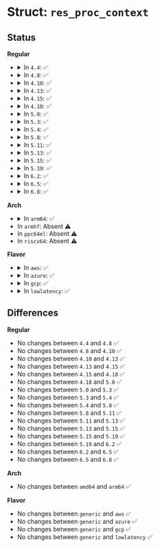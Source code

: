 # Struct: <code>res_proc_context</code>

## Status
<b>Regular</b>
<ul>
<li>
<details>
<summary>In <code>4.4</code>: ✅</summary>

```c
struct res_proc_context {
    struct list_head *list;
    int (*preproc)(struct acpi_resource *, void *);
    void *preproc_data;
    int count;
    int error;
};
```
</details>
</li>
<li>
<details>
<summary>In <code>4.8</code>: ✅</summary>

```c
struct res_proc_context {
    struct list_head *list;
    int (*preproc)(struct acpi_resource *, void *);
    void *preproc_data;
    int count;
    int error;
};
```
</details>
</li>
<li>
<details>
<summary>In <code>4.10</code>: ✅</summary>

```c
struct res_proc_context {
    struct list_head *list;
    int (*preproc)(struct acpi_resource *, void *);
    void *preproc_data;
    int count;
    int error;
};
```
</details>
</li>
<li>
<details>
<summary>In <code>4.13</code>: ✅</summary>

```c
struct res_proc_context {
    struct list_head *list;
    int (*preproc)(struct acpi_resource *, void *);
    void *preproc_data;
    int count;
    int error;
};
```
</details>
</li>
<li>
<details>
<summary>In <code>4.15</code>: ✅</summary>

```c
struct res_proc_context {
    struct list_head *list;
    int (*preproc)(struct acpi_resource *, void *);
    void *preproc_data;
    int count;
    int error;
};
```
</details>
</li>
<li>
<details>
<summary>In <code>4.18</code>: ✅</summary>

```c
struct res_proc_context {
    struct list_head *list;
    int (*preproc)(struct acpi_resource *, void *);
    void *preproc_data;
    int count;
    int error;
};
```
</details>
</li>
<li>
<details>
<summary>In <code>5.0</code>: ✅</summary>

```c
struct res_proc_context {
    struct list_head *list;
    int (*preproc)(struct acpi_resource *, void *);
    void *preproc_data;
    int count;
    int error;
};
```
</details>
</li>
<li>
<details>
<summary>In <code>5.3</code>: ✅</summary>

```c
struct res_proc_context {
    struct list_head *list;
    int (*preproc)(struct acpi_resource *, void *);
    void *preproc_data;
    int count;
    int error;
};
```
</details>
</li>
<li>
<details>
<summary>In <code>5.4</code>: ✅</summary>

```c
struct res_proc_context {
    struct list_head *list;
    int (*preproc)(struct acpi_resource *, void *);
    void *preproc_data;
    int count;
    int error;
};
```
</details>
</li>
<li>
<details>
<summary>In <code>5.8</code>: ✅</summary>

```c
struct res_proc_context {
    struct list_head *list;
    int (*preproc)(struct acpi_resource *, void *);
    void *preproc_data;
    int count;
    int error;
};
```
</details>
</li>
<li>
<details>
<summary>In <code>5.11</code>: ✅</summary>

```c
struct res_proc_context {
    struct list_head *list;
    int (*preproc)(struct acpi_resource *, void *);
    void *preproc_data;
    int count;
    int error;
};
```
</details>
</li>
<li>
<details>
<summary>In <code>5.13</code>: ✅</summary>

```c
struct res_proc_context {
    struct list_head *list;
    int (*preproc)(struct acpi_resource *, void *);
    void *preproc_data;
    int count;
    int error;
};
```
</details>
</li>
<li>
<details>
<summary>In <code>5.15</code>: ✅</summary>

```c
struct res_proc_context {
    struct list_head *list;
    int (*preproc)(struct acpi_resource *, void *);
    void *preproc_data;
    int count;
    int error;
};
```
</details>
</li>
<li>
<details>
<summary>In <code>5.19</code>: ✅</summary>

```c
struct res_proc_context {
    struct list_head *list;
    int (*preproc)(struct acpi_resource *, void *);
    void *preproc_data;
    int count;
    int error;
};
```
</details>
</li>
<li>
<details>
<summary>In <code>6.2</code>: ✅</summary>

```c
struct res_proc_context {
    struct list_head *list;
    int (*preproc)(struct acpi_resource *, void *);
    void *preproc_data;
    int count;
    int error;
};
```
</details>
</li>
<li>
<details>
<summary>In <code>6.5</code>: ✅</summary>

```c
struct res_proc_context {
    struct list_head *list;
    int (*preproc)(struct acpi_resource *, void *);
    void *preproc_data;
    int count;
    int error;
};
```
</details>
</li>
<li>
<details>
<summary>In <code>6.8</code>: ✅</summary>

```c
struct res_proc_context {
    struct list_head *list;
    int (*preproc)(struct acpi_resource *, void *);
    void *preproc_data;
    int count;
    int error;
};
```
</details>
</li>
</ul>
<b>Arch</b>
<ul>
<li>
<details>
<summary>In <code>arm64</code>: ✅</summary>

```c
struct res_proc_context {
    struct list_head *list;
    int (*preproc)(struct acpi_resource *, void *);
    void *preproc_data;
    int count;
    int error;
};
```
</details>
</li>
<li>
In <code>armhf</code>: Absent ⚠️
</li>
<li>
In <code>ppc64el</code>: Absent ⚠️
</li>
<li>
In <code>riscv64</code>: Absent ⚠️
</li>
</ul>
<b>Flavor</b>
<ul>
<li>
<details>
<summary>In <code>aws</code>: ✅</summary>

```c
struct res_proc_context {
    struct list_head *list;
    int (*preproc)(struct acpi_resource *, void *);
    void *preproc_data;
    int count;
    int error;
};
```
</details>
</li>
<li>
<details>
<summary>In <code>azure</code>: ✅</summary>

```c
struct res_proc_context {
    struct list_head *list;
    int (*preproc)(struct acpi_resource *, void *);
    void *preproc_data;
    int count;
    int error;
};
```
</details>
</li>
<li>
<details>
<summary>In <code>gcp</code>: ✅</summary>

```c
struct res_proc_context {
    struct list_head *list;
    int (*preproc)(struct acpi_resource *, void *);
    void *preproc_data;
    int count;
    int error;
};
```
</details>
</li>
<li>
<details>
<summary>In <code>lowlatency</code>: ✅</summary>

```c
struct res_proc_context {
    struct list_head *list;
    int (*preproc)(struct acpi_resource *, void *);
    void *preproc_data;
    int count;
    int error;
};
```
</details>
</li>
</ul>

## Differences
<b>Regular</b>
<ul>
<li>
No changes between <code>4.4</code> and <code>4.8</code> ✅
</li>
<li>
No changes between <code>4.8</code> and <code>4.10</code> ✅
</li>
<li>
No changes between <code>4.10</code> and <code>4.13</code> ✅
</li>
<li>
No changes between <code>4.13</code> and <code>4.15</code> ✅
</li>
<li>
No changes between <code>4.15</code> and <code>4.18</code> ✅
</li>
<li>
No changes between <code>4.18</code> and <code>5.0</code> ✅
</li>
<li>
No changes between <code>5.0</code> and <code>5.3</code> ✅
</li>
<li>
No changes between <code>5.3</code> and <code>5.4</code> ✅
</li>
<li>
No changes between <code>5.4</code> and <code>5.8</code> ✅
</li>
<li>
No changes between <code>5.8</code> and <code>5.11</code> ✅
</li>
<li>
No changes between <code>5.11</code> and <code>5.13</code> ✅
</li>
<li>
No changes between <code>5.13</code> and <code>5.15</code> ✅
</li>
<li>
No changes between <code>5.15</code> and <code>5.19</code> ✅
</li>
<li>
No changes between <code>5.19</code> and <code>6.2</code> ✅
</li>
<li>
No changes between <code>6.2</code> and <code>6.5</code> ✅
</li>
<li>
No changes between <code>6.5</code> and <code>6.8</code> ✅
</li>
</ul>
<b>Arch</b>
<ul>
<li>
No changes between <code>amd64</code> and <code>arm64</code> ✅
</li>
</ul>
<b>Flavor</b>
<ul>
<li>
No changes between <code>generic</code> and <code>aws</code> ✅
</li>
<li>
No changes between <code>generic</code> and <code>azure</code> ✅
</li>
<li>
No changes between <code>generic</code> and <code>gcp</code> ✅
</li>
<li>
No changes between <code>generic</code> and <code>lowlatency</code> ✅
</li>
</ul>
